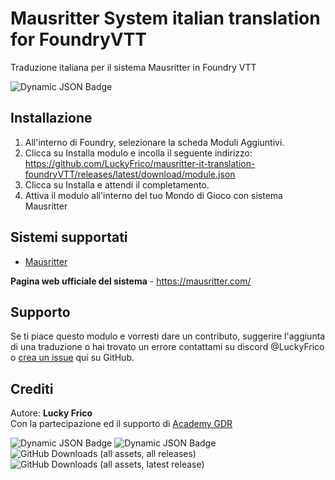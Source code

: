 # Mausritter System italian translation for FoundryVTT
Traduzione italiana per il sistema Mausritter in Foundry VTT

![Dynamic JSON Badge](https://img.shields.io/badge/dynamic/json?url=https%3A%2F%2Fgithub.com%2FLuckyFrico%2Fmausritter-it-translation-foundryVTT%2Freleases%2Flatest%2Fdownload%2Fmodule.json&query=version&style=for-the-badge&logo=databricks&logoColor=violet&label=Latest%20version%20available&color=violet)

## Installazione
1. All'interno di Foundry, selezionare la scheda Moduli Aggiuntivi.
2. Clicca su Installa modulo e incolla il seguente indirizzo: https://github.com/LuckyFrico/mausritter-it-translation-foundryVTT/releases/latest/download/module.json
3. Clicca su Installa e attendi il completamento.
4. Attiva il modulo all'interno del tuo Mondo di Gioco con sistema Mausritter

## Sistemi supportati
* [Mausritter](https://foundryvtt.com/packages/mausritter/)

**Pagina web ufficiale del sistema** - https://mausritter.com/

## Supporto
Se ti piace questo modulo e vorresti dare un contributo, suggerire l'aggiunta di una traduzione o hai trovato un errore contattami su discord @LuckyFrico o [crea un issue](https://github.com/LuckyFrico/mausritter-it-translation-foundryVTT/issues) qui su GitHub.

## Crediti
Autore: **Lucky Frico** </br>
Con la partecipazione ed il supporto di [Academy GDR](https://discord.gg/gEvHQ2Pexb)

![Dynamic JSON Badge](https://img.shields.io/badge/dynamic/json?url=https%3A%2F%2Fgithub.com%2FLuckyFrico%2Fmausritter-it-translation-foundryVTT%2Freleases%2Flatest%2Fdownload%2Fmodule.json&query=compatibility.minimum&style=for-the-badge&logo=foundryvirtualtabletop&label=Fondry%20Minimum%20Version&color=orange)
![Dynamic JSON Badge](https://img.shields.io/badge/dynamic/json?url=https%3A%2F%2Fgithub.com%2FLuckyFrico%2Fmausritter-it-translation-foundryVTT%2Freleases%2Flatest%2Fdownload%2Fmodule.json&query=compatibility.verified&style=for-the-badge&logo=foundryvirtualtabletop&label=Fondry%20Verified%20Version&color=orange)
![GitHub Downloads (all assets, all releases)](https://img.shields.io/github/downloads/LuckyFrico/mausritter-it-translation-foundryVTT/total?style=for-the-badge&logo=github&color=teal)
![GitHub Downloads (all assets, latest release)](https://img.shields.io/github/downloads/LuckyFrico/mausritter-it-translation-foundryVTT/latest/total?style=for-the-badge&logo=github&label=Downloads%20Latest&color=teal)

